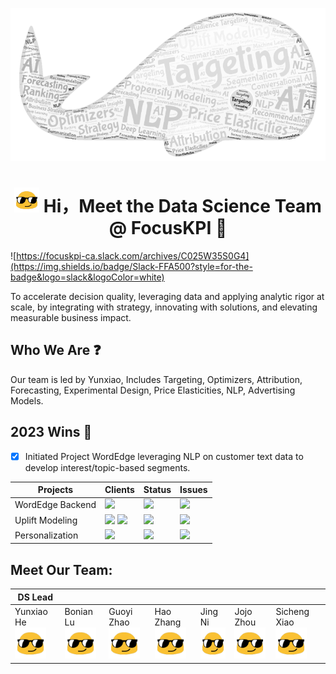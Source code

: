 <p align="center">
  <img src="profile/skills.png" />
</p>

<h1 style="text-align: center;"> <img src="hi.gif" width="40" height="40">  Hi，Meet the Data Science Team @ FocusKPI 👋</h1>


![https://focuskpi-ca.slack.com/archives/C025W35S0G4](https://img.shields.io/badge/Slack-FFA500?style=for-the-badge&logo=slack&logoColor=white)

To accelerate decision quality, leveraging data and applying analytic rigor at scale, by integrating with strategy, innovating with solutions, and elevating measurable business impact.​

## Who We Are ❓
Our team is led by Yunxiao, Includes Targeting, Optimizers, Attribution, Forecasting, Experimental Design, Price Elasticities, NLP, Advertising Models​.


## 2023 Wins 🚀
- [x] Initiated Project WordEdge leveraging NLP on customer text data to develop interest/topic-based segments.

| Projects         | Clients                                                                               | Status                                                                                   | Issues |
|------------------|---------------------------------------------------------------------------------------|------------------------------------------------------------------------------------------|--------|
| WordEdge Backend | ![](https://img.shields.io/badge/FocusKPI-FFA500?style=for-the-badge&logoColor=white) | ![](https://img.shields.io/badge/In_Progress-00FF00?style=for-the-badge&logoColor=white) |  ![](https://img.shields.io/badge/issue-1_open-yellow.svg) |
| Uplift Modeling  | ![](https://img.shields.io/badge/Adobe-FF0000?style=for-the-badge&logoColor=white) ![](https://img.shields.io/badge/Walmart-2a9df4?style=for-the-badge&logoColor=white) | ![](https://img.shields.io/badge/In_Progress-00FF00?style=for-the-badge&logoColor=white) |   ![](https://img.shields.io/badge/issue-1_open-yellow.svg)     |
| Personalization  | ![](https://img.shields.io/badge/Adobe-FF0000?style=for-the-badge&logoColor=white) | ![](https://img.shields.io/badge/In_Progress-00FF00?style=for-the-badge&logoColor=white) |   ![](https://img.shields.io/badge/issue-1_open-yellow.svg)     |

## Meet Our Team:
| DS Lead    |           |            |           |         |           |              |
|------------|-----------|------------|-----------|---------|-----------|--------------|
| Yunxiao He <br> <img src="hi.gif" width="50" height="50"> | Bonian Lu <br> <img src="hi.gif" width="50" height="50">| Guoyi Zhao <br> <img src="hi.gif" width="50" height="50">| Hao Zhang <br> <img src="hi.gif" width="50" height="50">| Jing Ni <br> <img src="hi.gif" width="50" height="50">| Jojo Zhou <br> <img src="hi.gif" width="50" height="50">| Sicheng Xiao<br> <img src="hi.gif" width="50" height="50"> |
